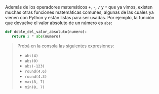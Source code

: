 Además de los operadores matemáticos `+`, `-`, `/` y `*` que ya vimos, existen muchas otras funciones matemáticas comunes, algunas de las cuales ya vienen con Python y están listas para ser usadas. Por ejemplo, la función que devuelve el valor absoluto de un número es `abs`:

```python
def doble_del_valor_absoluto(numero):
   return 2 * abs(numero)
```

> Probá en la consola las siguientes expresiones:
>
> * `abs(4)`
> * `abs(0)`
> * `abs(-123)`
> * `round(4.6)`
> * `round(4.3)`
> * `max(8, 7)`
> * `min(8, 7)`
